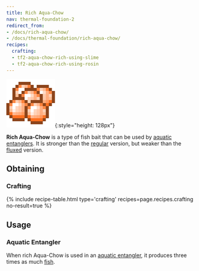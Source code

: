 ```yaml
---
title: Rich Aqua-Chow
nav: thermal-foundation-2
redirect_from:
- /docs/rich-aqua-chow/
- /docs/thermal-foundation/rich-aqua-chow/
recipes:
  crafting:
  - tf2-aqua-chow-rich-using-slime
  - tf2-aqua-chow-rich-using-rosin
---
```


![Rich Aqua-Chow](/assets/images/thermal-foundation-2/aqua-chow-rich.png){:style="height: 128px"}


**Rich Aqua-Chow** is a type of fish bait that can be used by [aquatic
entanglers](/docs/thermal-expansion-5/aquatic-entangler/). It is stronger than the
[regular](/docs/thermal-foundation-2/aqua-chow/) version, but weaker than the
[fluxed](/docs/thermal-foundation-2/fluxed-aqua-chow/) version.


Obtaining
---------

### Crafting
{% include recipe-table.html type='crafting' recipes=page.recipes.crafting no-result=true %}


Usage
-----

### Aquatic Entangler
When rich Aqua-Chow is used in an [aquatic entangler](/docs/thermal-expansion-5/aquatic-entangler/),
it produces three times as much [fish](https://minecraft.gamepedia.com/Fish).
